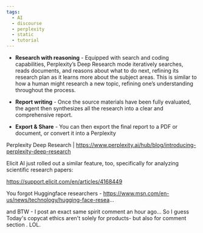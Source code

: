 ```yaml
---
tags:
  - AI
  - discourse
  - perplexity
  - static
  - tutorial
---
```

- **Research with reasoning** - Equipped with search and coding capabilities, Perplexity’s Deep Research mode iteratively searches, reads documents, and reasons about what to do next, refining its research plan as it learns more about the subject areas. This is similar to how a human might research a new topic, refining one’s understanding throughout the process.
    
- **Report writing** - Once the source materials have been fully evaluated, the agent then synthesizes all the research into a clear and comprehensive report.
    
- **Export & Share** - You can then export the final report to a PDF or document, or convert it into a Perplexity



Perplexity Deep Research | https://www.perplexity.ai/hub/blog/introducing-perplexity-deep-research

Elicit AI just rolled out a similar feature, too, specifically for analyzing scientific research papers:

https://support.elicit.com/en/articles/4168449

You forgot Huggingface researchers - https://www.msn.com/en-us/news/technology/hugging-face-resea...

and BTW - I post an exact same spirit comment an hour ago... So I guess Today's copycat ethics aren't solely for products- but also for comment section . LOL.

